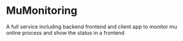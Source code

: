 # MuMonitoring
A full service including backend frontend and client app to monitor mu online process and show the status in a frontend
